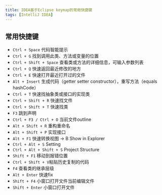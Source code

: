 ```yaml
---
title: IDEA基于Eclipse keymap的常用快捷键
tags: [IntelliJ IDEA]
---
```


## 常用快捷键

* `Ctrl + Space` 代码智能提示
* `Ctrl + G` 找到调用此类、方法或变量的位置
* `Ctrl + Shift + Space` 查看类或方法的详细信息，可输入参数列表
* `Ctrl + Q` 快速返回最近修改的地方
* `Ctrl + E` 快速打开最近打开过的文件
* `Alt + Insert` 生成代码（getter setter constructor），重写方法（equals hashCode）
* `Ctrl + T` 快速找抽象类或接口的实现类
* `Ctrl + Shift + R` 快速找文件
* `Ctrl + Shift + T` 快速找类
* `F3` 跳到声明
* `Ctrl + F3 / Ctrl + O` 当前文件outline
* `Alt + Shift + R` 重构重命名
* `Alt + Shift + P` 实现接口
* `Alt + F1` 快速转换视图 -> B Show in Explorer
* `Ctrl + Alt + S` Setting
* `Ctrl + Alt + Shift + S` Project Structure
* `Shift + F1` 移动到报错位置
* `Ctrl + Shift + V`粘贴历史复制的代码
* `F4` 查看类的继承层级
* `Alt + Enter` 快速fix
* `Shift + F4` 小窗口打开文件当前编辑文件
* `Shift + Enter` 小窗口打开文件